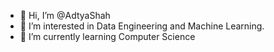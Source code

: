 - 👋 Hi, I’m @AdtyaShah
- 👀 I’m interested in Data Engineering and Machine Learning.
- 🌱 I’m currently learning Computer Science
